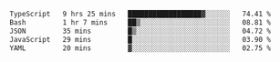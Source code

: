 <!--START_SECTION:waka-->

```txt
TypeScript   9 hrs 25 mins   ██████████████████▓░░░░░░   74.41 %
Bash         1 hr 7 mins     ██▒░░░░░░░░░░░░░░░░░░░░░░   08.81 %
JSON         35 mins         █▒░░░░░░░░░░░░░░░░░░░░░░░   04.72 %
JavaScript   29 mins         █░░░░░░░░░░░░░░░░░░░░░░░░   03.90 %
YAML         20 mins         ▓░░░░░░░░░░░░░░░░░░░░░░░░   02.75 %
```

<!--END_SECTION:waka-->